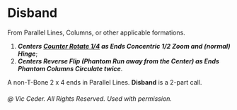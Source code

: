 
# Disband

From Parallel Lines, Columns, or other applicable formations.

1. ***Centers [Counter Rotate 1/4](../c1/counter_rotate.md) as Ends Concentric 1/2 Zoom and (normal) Hinge***; 
2. ***Centers Reverse Flip (Phantom Run away from the Center) as Ends Phantom Columns Circulate twice***. 

A non-T-Bone 2 x 4 ends in Parallel Lines. **Disband** is a 2-part call.

###### @ Vic Ceder. All Rights Reserved.  Used with permission.
